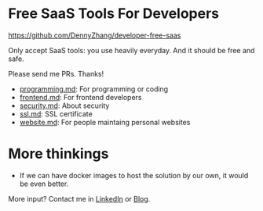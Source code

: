 # Free SaaS Tools For Developers

https://github.com/DennyZhang/developer-free-saas

Only accept SaaS tools: you use heavily everyday. And it should be free and safe.

Please send me PRs. Thanks!

- [programming.md](programming.md): For programming or coding
- [frontend.md](frontend.md): For frontend developers
- [security.md](security.md): About security
- [ssl.md](ssl.md): SSL certificate
- [website.md](website.md): For people maintaing personal websites

# More thinkings
- If we can have docker images to host the solution by our own, it would be even better.

More input? Contact me in [LinkedIn](https://www.linkedin.com/in/dennyzhang001) or [Blog](https://www.dennyzhang.com/tools).
